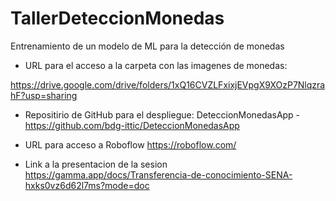 # TallerDeteccionMonedas
Entrenamiento de un modelo de ML para la detección de monedas

- URL para el acceso a la carpeta con las imagenes de monedas:

https://drive.google.com/drive/folders/1xQ16CVZLFxixjEVpgX9XOzP7NlqzrahF?usp=sharing

- Repositirio de GitHub para el despliegue:
DeteccionMonedasApp - https://github.com/bdg-ittic/DeteccionMonedasApp

- URL para acceso a Roboflow
  https://roboflow.com/

- Link a la presentacion de la sesion
  https://gamma.app/docs/Transferencia-de-conocimiento-SENA-hxks0vz6d62l7ms?mode=doc
